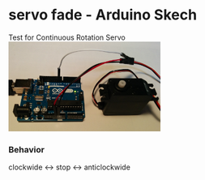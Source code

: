 # servo fade - Arduino Skech

Test for Continuous Rotation Servo <br/>
<img src="https://github.com/FabLabKannai/SumobotJr/blob/master/docs/arduino/arduino_servo.png" width="300" /> <br/>

### Behavior
clockwide <-> stop <-> anticlockwide <br/>
